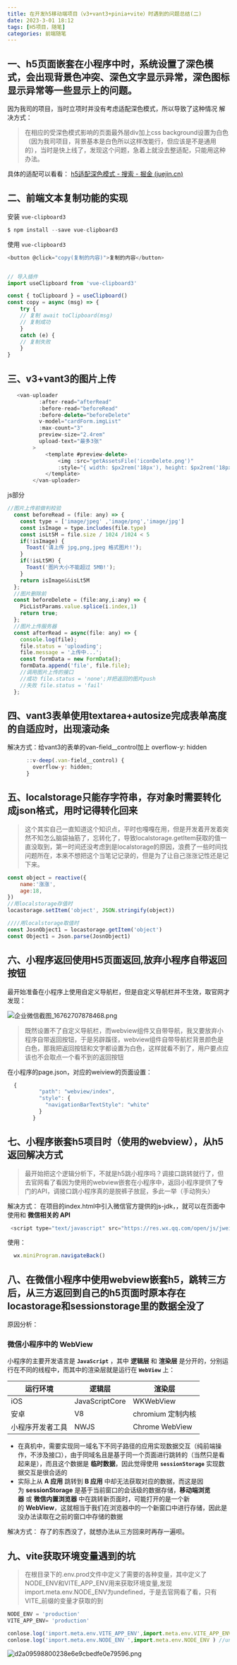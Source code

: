 ```yaml
---
title: 在开发h5移动端项目（v3+vant3+pinia+vite）时遇到的问题总结(二)
date: 2023-3-01 18:12
tags: [H5项目，随笔]
categories: 前端随笔
---
```


<meta name="referrer" content="no-referrer" />

## 一、h5页面嵌套在小程序中时，系统设置了深色模式，会出现背景色冲突、深色文字显示异常，深色图标显示异常等一些显示上的问题。
因为我司的项目，当时立项时并没有考虑适配深色模式，所以导致了这种情况
解决方式：
> 在相应的受深色模式影响的页面最外层div加上css  background设置为白色（因为我司项目，背景基本是白色所以这样改能行，但应该是不是通用的），当时是快上线了，发现这个问题，急着上就没去整适配，只能用这种办法。

具体的适配可以看看：
[h5适配深色模式 - 搜索 - 掘金 (juejin.cn)](https://juejin.cn/search?query=h5%E9%80%82%E9%85%8D%E6%B7%B1%E8%89%B2%E6%A8%A1%E5%BC%8F&type=0)
## 二、前端文本复制功能的实现
安装 `vue-clipboard3`

```js
$ npm install --save vue-clipboard3
```
使用 `vue-clipboard3`

```js
<button @click="copy(复制的内容)">复制的内容</button>


// 导入插件
import useClipboard from 'vue-clipboard3'

const { toClipboard } = useClipboard() 
const copy = async (msg) => { 
    try { 
    // 复制 await toClipboard(msg) 
    // 复制成功 
    } 
    catch (e) {
    // 复制失败 
    } 
}   
```
## 三、v3+vant3的图片上传

```js
   <van-uploader
          :after-read="afterRead"
          :before-read="beforeRead"
          :before-delete="beforeDelete"
          v-model="cardForm.imgList"
          :max-count="3"
          preview-size="2.4rem"
          upload-text="最多3张"
        >
            <template #preview-delete>
                <img :src="getAssetsFile('iconDelete.png')" 
                :style="{ width: $px2rem('18px'), height: $px2rem('18px')}">
            </template>
        </van-uploader> 
```
js部分
```js
//图片上传前做判校验
  const beforeRead = (file: any) => {
    const type = ['image/jpeg' ,'image/png','image/jpg']
    const isImage = type.includes(file.type)
    const isLt5M = file.size / 1024 /1024 < 5
    if(!isImage) {
      Toast('请上传 jpg,png,jpeg 格式图片!');
    } 
    if(!isLt5M) {
      Toast('图片大小不能超过 5MB!');
    }
    return isImage&&isLt5M
  };
  //图片删除前
  const beforeDelete = (file:any,i:any) => {
    PicListParams.value.splice(i.index,1)
    return true;
  };
  //图片上传服务器
  const afterRead = async(file: any) => {
    console.log(file);
    file.status = 'uploading';
    file.message = '上传中...';
    const formData = new FormData();
    formData.append('file', file.file);
    //调用图片上传的接口
    //成功 file.status = 'none';并把返回的图片push
    //失败 file.status = 'fail'
  };
```


## 四、vant3表单使用textarea+autosize完成表单高度的自适应时，出现滚动条
解决方式：给vant3的表单的van-field__control加上 overflow-y: hidden
        
```js
      ::v-deep(.van-field__control) {
        overflow-y: hidden;
      }
```
## 五、localstorage只能存字符串，存对象时需要转化成json格式，用时记得转化回来
> 这个其实自己一直知道这个知识点，平时也嘎嘎在用，但是开发着开发着突然不知怎么脑袋抽筋了，忘转化了，导致localstorage.getItem获取的值一直没取到，第一时间还没考虑到是localstorage的原因，浪费了一些时间找问题所在，本来不想把这个当笔记记录的，但是为了让自己涨涨记性还是记下来。


```js
const object = reactive({
    name:'涨涨',
    age:18,
})
//用localstorage存值时
locastorage.setItem('object', JSON.stringify(object))

////用localstorage取值时
const JosnObject1 = locastorage.getItem('object')
const Object1 = Json.parse(JosnObject1)
```
## 六、小程序返回使用H5页面返回,放弃小程序自带返回按钮
最开始准备在小程序上使用自定义导航栏，但是自定义导航栏并不生效，取官网才发现：

![企业微信截图_16762707878468.png](https://p1-juejin.byteimg.com/tos-cn-i-k3u1fbpfcp/10323754a9114124b25c6d7cc84749e2~tplv-k3u1fbpfcp-watermark.image?)
> 既然设置不了自定义导航栏，而webview组件又自带导航，我又要放弃小程序自带返回按钮，于是另辟蹊径，webview组件自带导航栏背景颜色是白色，那我把返回按钮和文字都设置为白色，这样就看不到了，用户要点应该也不会取点一个看不到的返回按钮
> 
在小程序的page.json，对应的weiview的页面设置：
```js
  {
          "path": "webview/index",
          "style": {
            "navigationBarTextStyle": "white"
          }
        }
```
## 七、小程序嵌套h5项目时（使用的webview），从h5返回解决方式
>  最开始把这个逻辑分析下，不就是h5跳小程序吗？调接口跳转就行了，但去官网看了看因为使用的webview嵌套在小程序中，返回小程序提供了专门的API，调接口跳小程序真的是脱裤子放屁，多此一举（手动狗头）

解决方式：
在项目的index.html中引入微信官方提供的js-jdk，，就可以在页面中使用和 **微信相关的 API**

```js
 <script type="text/javascript" src="https://res.wx.qq.com/open/js/jweixin-1.3.2.js"></script>
```
使用：

```js
  wx.miniProgram.navigateBack() 
```

## 八、在微信小程序中使用webview嵌套h5，跳转三方后，从三方返回到自己的h5页面时原本存在locastorage和sessionstorage里的数据全没了
原因分析：
### 微信小程序中的 WebView

小程序的主要开发语言是 **`JavaScript`** ，其中 **逻辑层** 和 **渲染层** 是分开的，分别运行在不同的线程中，而其中的渲染层就是运行在 **`WebView`** 上：

| 运行环境     | 逻辑层            | 渲染层            |
| -------- | -------------- | -------------- |
| iOS      | JavaScriptCore | WKWebView      |
| 安卓       | V8             | chromium 定制内核  |
| 小程序开发者工具 | NWJS           | Chrome WebView

-   在真机中，需要实现同一域名下不同子路径的应用实现数据交互（纯前端操作，不涉及接口），由于同域名且是基于同一个页面进行跳转的（当然只是看起来是），而且这个数据是 **临时数据**，因此觉得使用 **`sessionStorage`** 实现数据交互是很合适的
-   实际上从 **A 应用** 跳转到 **B 应用** 中却无法获取对应的数据，而这是因为 **sessionStorage** 是基于当前窗口的会话级的数据存储，**移动端浏览器** 或 **微信内置浏览器** 中在跳转新页面时，可能打开的是一个新的 **WebView**，这就相当于我们在浏览器中的一个新窗口中进行存储，因此是没办法读取在之前的窗口中存储的数据

解决方式：
存了的东西没了，就想办法从三方回来时再存一遍呗。
## 九、vite获取环境变量遇到的坑
> 在根目录下的.env.prod文件中定义了需要的各种变量，其中定义了NODE_ENV和VITE_APP_ENV用来获取环境变量,发现import.meta.env.NODE_ENV为undefined，于是去官网看了看，只有VITE_前缀的变量才获取的到

```ts
NODE_ENV = 'production'
VITE_APP_ENV= 'production'
```

```js
conlose.log('import.meta.env.VITE_APP_ENV',import.meta.env.VITE_APP_ENV)  // 'production'
conlose.log('import.meta.env.NODE_ENV ',import.meta.env.NODE_ENV ) //undefined
```

![d2a09598800238e6e9cbedfe0e79596.png](https://p9-juejin.byteimg.com/tos-cn-i-k3u1fbpfcp/6257bd202c914c5198711539059f064a~tplv-k3u1fbpfcp-watermark.image?)